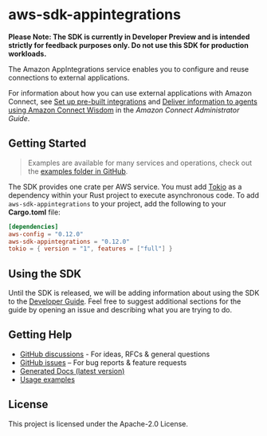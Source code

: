 # aws-sdk-appintegrations

**Please Note: The SDK is currently in Developer Preview and is intended strictly for
feedback purposes only. Do not use this SDK for production workloads.**

The Amazon AppIntegrations service enables you to configure and reuse connections to external applications.

For information about how you can use external applications with Amazon Connect, see [Set up pre-built integrations](https://docs.aws.amazon.com/connect/latest/adminguide/crm.html) and [Deliver information to agents using Amazon Connect Wisdom](https://docs.aws.amazon.com/connect/latest/adminguide/amazon-connect-wisdom.html) in the _Amazon Connect Administrator Guide_.

## Getting Started

> Examples are available for many services and operations, check out the
> [examples folder in GitHub](https://github.com/awslabs/aws-sdk-rust/tree/main/examples).

The SDK provides one crate per AWS service. You must add [Tokio](https://crates.io/crates/tokio)
as a dependency within your Rust project to execute asynchronous code. To add `aws-sdk-appintegrations` to
your project, add the following to your **Cargo.toml** file:

```toml
[dependencies]
aws-config = "0.12.0"
aws-sdk-appintegrations = "0.12.0"
tokio = { version = "1", features = ["full"] }
```

## Using the SDK

Until the SDK is released, we will be adding information about using the SDK to the
[Developer Guide](https://docs.aws.amazon.com/sdk-for-rust/latest/dg/welcome.html). Feel free to suggest
additional sections for the guide by opening an issue and describing what you are trying to do.

## Getting Help

* [GitHub discussions](https://github.com/awslabs/aws-sdk-rust/discussions) - For ideas, RFCs & general questions
* [GitHub issues](https://github.com/awslabs/aws-sdk-rust/issues/new/choose) – For bug reports & feature requests
* [Generated Docs (latest version)](https://awslabs.github.io/aws-sdk-rust/)
* [Usage examples](https://github.com/awslabs/aws-sdk-rust/tree/main/examples)

## License

This project is licensed under the Apache-2.0 License.

